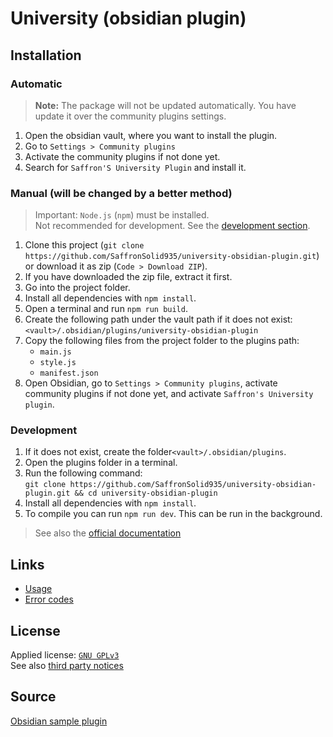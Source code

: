 # University (obsidian plugin)

## Installation

### Automatic

> **Note:** The package will not be updated automatically. You have update it over the community plugins settings.

1. Open the obsidian vault, where you want to install the plugin.
2. Go to `Settings > Community plugins`
3. Activate the community plugins if not done yet.
4. Search for `Saffron'S University Plugin` and install it.

### Manual (will be changed by a better method)

> Important: `Node.js` (`npm`) must be installed. <br>
> Not recommended for development. See the [development section](#development).

1. Clone this project (`git clone https://github.com/SaffronSolid935/university-obsidian-plugin.git`) or download it as zip (`Code > Download ZIP`).
2. If you have downloaded the zip file, extract it first.
3. Go into the project folder.
4. Install all dependencies with `npm install`.
5. Open a terminal and run `npm run build`.
6. Create the following path under the vault path if it does not exist:<br>
   `<vault>/.obsidian/plugins/university-obsidian-plugin`
7. Copy the following files from the project folder to the plugins path:
    - `main.js`
    - `style.js`
    - `manifest.json`
8. Open Obsidian, go to `Settings > Community plugins`, activate community plugins if not done yet, and activate `Saffron's University plugin`.

### Development

1. If it does not exist, create the folder`<vault>/.obsidian/plugins`.
2. Open the plugins folder in a terminal.
3. Run the following command:<br>
   `git clone https://github.com/SaffronSolid935/university-obsidian-plugin.git && cd university-obsidian-plugin`
4. Install all dependencies with `npm install`.
5. To compile you can run `npm run dev`. This can be run in the background.

> See also the [official documentation](https://docs.obsidian.md/Plugins/Getting+started/Build+a+plugin)

## Links

-   [Usage](./USAGE.md)
-   [Error codes](./errorcodes.md)

## License

Applied license: [`GNU GPLv3`](./LICENSE)<br>
See also [third party notices](./THIRD_PARTY_NOTICES)

## Source

[Obsidian sample plugin](https://github.com/obsidianmd/obsidian-sample-plugin.git)

